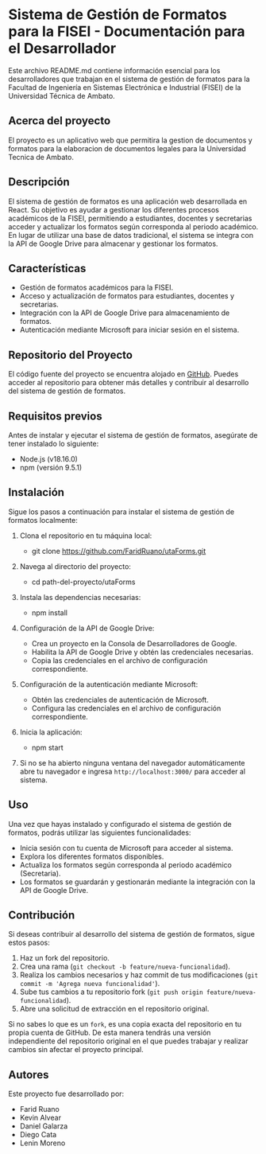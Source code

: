 # Sistema de Gestión de Formatos para la FISEI - Documentación para el Desarrollador

Este archivo README.md contiene información esencial para los desarrolladores que trabajan en el sistema de gestión de formatos para la Facultad de Ingeniería en Sistemas Electrónica e Industrial (FISEI) de la Universidad Técnica de Ambato.

## Acerca del proyecto

El proyecto es un aplicativo web que permitira la gestion de documentos y formatos para la elaboracion
de documentos legales para la Universidad Tecnica de Ambato.

## Descripción

El sistema de gestión de formatos es una aplicación web desarrollada en React. Su objetivo es ayudar a gestionar los diferentes procesos académicos de la FISEI, permitiendo a estudiantes, docentes y secretarias acceder y actualizar los formatos según corresponda al periodo académico. En lugar de utilizar una base de datos tradicional, el sistema se integra con la API de Google Drive para almacenar y gestionar los formatos.

## Características

- Gestión de formatos académicos para la FISEI.
- Acceso y actualización de formatos para estudiantes, docentes y secretarias.
- Integración con la API de Google Drive para almacenamiento de formatos.
- Autenticación mediante Microsoft para iniciar sesión en el sistema.

## Repositorio del Proyecto

El código fuente del proyecto se encuentra alojado en [GitHub](https://github.com/FaridRuano/utaForms.git). Puedes acceder al repositorio para obtener más detalles y contribuir al desarrollo del sistema de gestión de formatos.

## Requisitos previos

Antes de instalar y ejecutar el sistema de gestión de formatos, asegúrate de tener instalado lo siguiente:

- Node.js (v18.16.0)
- npm (versión 9.5.1)

## Instalación

Sigue los pasos a continuación para instalar el sistema de gestión de formatos localmente:

1. Clona el repositorio en tu máquina local:
    - git clone https://github.com/FaridRuano/utaForms.git

2. Navega al directorio del proyecto:
    - cd path-del-proyecto/utaForms

3. Instala las dependencias necesarias:
    - npm install

4. Configuración de la API de Google Drive:
   - Crea un proyecto en la Consola de Desarrolladores de Google.
   - Habilita la API de Google Drive y obtén las credenciales necesarias.
   - Copia las credenciales en el archivo de configuración correspondiente.
5. Configuración de la autenticación mediante Microsoft:
   - Obtén las credenciales de autenticación de Microsoft.
   - Configura las credenciales en el archivo de configuración correspondiente.

6. Inicia la aplicación:
    - npm start

7. Si no se ha abierto ninguna ventana del navegador automáticamente abre tu navegador e ingresa `http://localhost:3000/` para acceder al sistema.

## Uso
Una vez que hayas instalado y configurado el sistema de gestión de formatos, podrás utilizar las siguientes funcionalidades:

- Inicia sesión con tu cuenta de Microsoft para acceder al sistema.
- Explora los diferentes formatos disponibles.
- Actualiza los formatos según corresponda al periodo académico (Secretaria).
- Los formatos se guardarán y gestionarán mediante la integración con la API de Google Drive.

## Contribución

Si deseas contribuir al desarrollo del sistema de gestión de formatos, sigue estos pasos:

1. Haz un fork del repositorio.
2. Crea una rama (`git checkout -b feature/nueva-funcionalidad`).
3. Realiza los cambios necesarios y haz commit de tus modificaciones (`git commit -m 'Agrega nueva funcionalidad'`).
4. Sube tus cambios a tu repositorio fork (`git push origin feature/nueva-funcionalidad`).
5. Abre una solicitud de extracción en el repositorio original.

Si no sabes lo que es un `fork`, es una copia exacta del repositorio en tu propia cuenta de GitHub. De esta manera tendrás una versión independiente del repositorio original en el que puedes trabajar y realizar cambios sin afectar el proyecto principal.

## Autores

Este proyecto fue desarrollado por:
- Farid Ruano
- Kevin Alvear
- Daniel Galarza
- Diego Cata
- Lenin Moreno